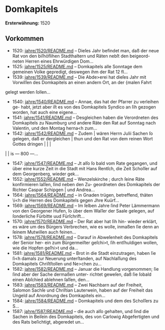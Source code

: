 # Domkapitels

**Ersterwähnung:** 1520

## Vorkommen
- 1520: [jahre/1520/README.md](../jahre/1520/README.md) – Dieſes Jahr befindet man, daß der neue Rat von den
biſhöflihen Stadthaltern und Räten nebſt den beigeord-
neten Herren eines Ehrwürdigen Dom...
- 1525: [jahre/1525/README.md](../jahre/1525/README.md) – Domkapitels alle Sonntage dem gemeinen Volke
gepredigt, deswegen ihm der Rat 12 fl...
- 1539: [jahre/1539/README.md](../jahre/1539/README.md) – Die Abde>erei hat dieſes Jahr mit Vorwiſſen des
Domkapitels an einen andern Ort, an der {malen Fahrt

gelegt werden ſollen...
- 1540: [jahre/1540/README.md](../jahre/1540/README.md) – Annae, das hat der Pfarrer zu verleihen ge-
habt, jetzt aber iſt es von des Domkapitels Syndico an
ſih gezogen worden, hat auch eine eigene...
- 1541: [jahre/1541/README.md](../jahre/1541/README.md) – Desgleichen
haben die Verordneten des Domkapitels zu Naumburg
und andere Räte den Rat auf Sonntag nach Valentin, und
den Montag herna<h zum...
- 1542: [jahre/1542/README.md](../jahre/1542/README.md) – Zudem |
wären Herrn Julii Sachen ſo gelegen, daß er dergleichen |
thun und den Rat von dem reinen Wort Gottes dringen |
|
|


|
|
is
— 800 —...
- 1547: [jahre/1547/README.md](../jahre/1547/README.md) – Jt alſo ſo bald vom Rate
gegangen, und über eine kurze Zeit in die Stadt mit Hans
Rentſch, die Zeit Schoſſer auf dem Georgenberg, wieder
gek...
- 1552: [jahre/1552/README.md](../jahre/1552/README.md) – Wenzelskirche
; durch ſeine Räte konfirmieren laſſen, ſind neben den Zu-
geordneten des Domkapitels der Richter Caspar Schipgen |
und Andrea...
- 1564: [jahre/1564/README.md](../jahre/1564/README.md) – in Gnaden trügen, betreffend, thäten \i<h
die Herren des Domkapitels gegen Jhre Kuürf...
- 1569: [jahre/1569/README.md](../jahre/1569/README.md) – Im ſelben Jahre ſind Peter Lämmermann von den
Georgener Hufen, ſo über dem Waſſer der Saale gelegen,
auf ſonderliche Fürbitte uud Fürſchrift...
- 1570: [jahre/1570/README.md](../jahre/1570/README.md) – Der Rat aber hat ſih hin-
wieder erklärt, es wäre um des Bürgers Verbrechen, wie
es wolle, inmaßen ſie denn an ſeinem Mutwillen auch
feinen...
- 1578: [jahre/1578/README.md](../jahre/1578/README.md) – Darauf in Abweſenheit des Domkapitels der Senior her-
ein zum Bürgermeiſter geſchi>t, ſih entſhuldigen wollen,
wie die Hopfen geſhi>t und da...
- 1581: [jahre/1581/README.md](../jahre/1581/README.md) – Brot in die
Stadt einzutragen, haben ſie ſi<h damals zur Neuerung
unterſtanden, auf Nachlaſſung des Domkapitels Chriſtſtollen
und Ne>chen zu...
- 1582: [jahre/1582/README.md](../jahre/1582/README.md) – Januar die Handlung
vorgenommen; ſie ſind aber der Sache dermaßen unter-
richtet geweſen, daß ſie ſobald einen Abſchied ablehnen
ſaſſen, den...
- 1583: [jahre/1583/README.md](../jahre/1583/README.md) – Zwei Nachbarn auf der Freiheit, Salomon Sachſe und
Chriſtian Lauterwein, haben auf der Freiheit das Ungeld
auf Anordnung des Domkapitels ein...
- 1584: [jahre/1584/README.md](../jahre/1584/README.md) – Domkapitels und dem des Schoſſers
zu S...
- 1587: [jahre/1587/README.md](../jahre/1587/README.md) – die
auch alſo gehalten, und ſind die Sachen in Beiſein des
Domkapitels, des von Carlowig Abgefertigten und des
Rats beſichtigt, abgeredet un...

